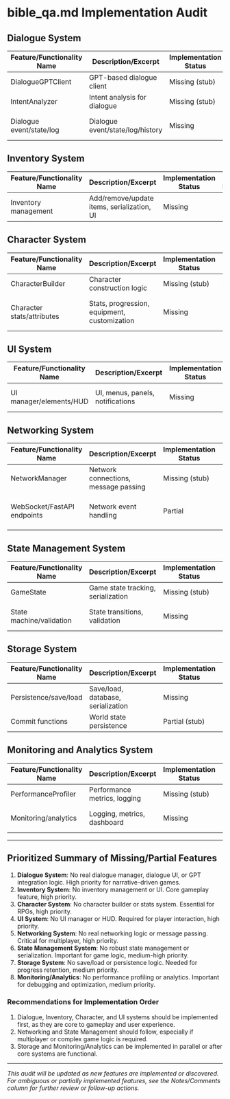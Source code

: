 # bible_qa.md Implementation Audit

## Dialogue System
| Feature/Functionality Name | Description/Excerpt | Implementation Status | File Location(s) | Notes/Comments |
|---------------------------|---------------------|----------------------|------------------|---------------|
| DialogueGPTClient         | GPT-based dialogue client | Missing (stub) | backend/app/core/utils/gpt/dialogue.py | No real logic, only stub |
| IntentAnalyzer            | Intent analysis for dialogue | Missing (stub) | backend/app/core/utils/gpt/intents.py | No real logic, only stub |
| Dialogue event/state/log  | Dialogue event/state/log/history | Missing | N/A | No dialogue manager, tree, or UI found |

## Inventory System
| Feature/Functionality Name | Description/Excerpt | Implementation Status | File Location(s) | Notes/Comments |
|---------------------------|---------------------|----------------------|------------------|---------------|
| Inventory management      | Add/remove/update items, serialization, UI | Missing | N/A | No inventory system found in backend or Unity |

## Character System
| Feature/Functionality Name | Description/Excerpt | Implementation Status | File Location(s) | Notes/Comments |
|---------------------------|---------------------|----------------------|------------------|---------------|
| CharacterBuilder          | Character construction logic | Missing (stub) | backend/app/characters/character_builder_class.py | No real logic, only stub |
| Character stats/attributes| Stats, progression, equipment, customization | Missing | N/A | No comprehensive character system found |

## UI System
| Feature/Functionality Name | Description/Excerpt | Implementation Status | File Location(s) | Notes/Comments |
|---------------------------|---------------------|----------------------|------------------|---------------|
| UI manager/elements/HUD   | UI, menus, panels, notifications | Missing | N/A | No UI manager or HUD scripts found in Unity |

## Networking System
| Feature/Functionality Name | Description/Excerpt | Implementation Status | File Location(s) | Notes/Comments |
|---------------------------|---------------------|----------------------|------------------|---------------|
| NetworkManager            | Network connections, message passing | Missing (stub) | backend/app/core/models/network_manager.py | No real logic, only stub |
| WebSocket/FastAPI endpoints| Network event handling | Partial | backend (FastAPI migration) | No comprehensive networking system |

## State Management System
| Feature/Functionality Name | Description/Excerpt | Implementation Status | File Location(s) | Notes/Comments |
|---------------------------|---------------------|----------------------|------------------|---------------|
| GameState                 | Game state tracking, serialization | Missing (stub) | backend/app/core/models/game_state.py | No real logic, only stub |
| State machine/validation  | State transitions, validation | Missing | N/A | No robust state management found |

## Storage System
| Feature/Functionality Name | Description/Excerpt | Implementation Status | File Location(s) | Notes/Comments |
|---------------------------|---------------------|----------------------|------------------|---------------|
| Persistence/save/load     | Save/load, database, serialization | Missing | N/A | No robust storage system found |
| Commit functions          | World state persistence | Partial (stub) | backend/app/core/models/world/world_backup.py, backend/app/core/models/world.py | Stubs only |

## Monitoring and Analytics System
| Feature/Functionality Name | Description/Excerpt | Implementation Status | File Location(s) | Notes/Comments |
|---------------------------|---------------------|----------------------|------------------|---------------|
| PerformanceProfiler       | Performance metrics, logging | Missing (stub) | backend/app/utils/profiling.py | No real logic, only stub |
| Monitoring/analytics      | Logging, metrics, dashboard | Missing | N/A | No robust monitoring or analytics found |

---

## Prioritized Summary of Missing/Partial Features

1. **Dialogue System**: No real dialogue manager, dialogue UI, or GPT integration logic. High priority for narrative-driven games.
2. **Inventory System**: No inventory management or UI. Core gameplay feature, high priority.
3. **Character System**: No character builder or stats system. Essential for RPGs, high priority.
4. **UI System**: No UI manager or HUD. Required for player interaction, high priority.
5. **Networking System**: No real networking logic or message passing. Critical for multiplayer, high priority.
6. **State Management System**: No robust state management or serialization. Important for game logic, medium-high priority.
7. **Storage System**: No save/load or persistence logic. Needed for progress retention, medium priority.
8. **Monitoring/Analytics**: No performance profiling or analytics. Important for debugging and optimization, medium priority.

### Recommendations for Implementation Order
1. Dialogue, Inventory, Character, and UI systems should be implemented first, as they are core to gameplay and user experience.
2. Networking and State Management should follow, especially if multiplayer or complex game logic is required.
3. Storage and Monitoring/Analytics can be implemented in parallel or after core systems are functional.

---

*This audit will be updated as new features are implemented or discovered. For ambiguous or partially implemented features, see the Notes/Comments column for further review or follow-up actions.* 